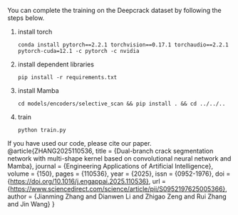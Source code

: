 You can complete the training on the Deepcrack dataset by following the steps below.
1. install torch
    ```shell
    conda install pytorch==2.2.1 torchvision==0.17.1 torchaudio==2.2.1 pytorch-cuda=12.1 -c pytorch -c nvidia
    ```
2. install dependent libraries
    ```shell
    pip install -r requirements.txt
    ```
3. install Mamba
    ```shell
    cd models/encoders/selective_scan && pip install . && cd ../../..
    ```
4. train
    ```shell
    python train.py
    ```
If you have used our code, please cite our paper.
@article{ZHANG2025110536,
title = {Dual-branch crack segmentation network with multi-shape kernel based on convolutional neural network and Mamba},
journal = {Engineering Applications of Artificial Intelligence},
volume = {150},
pages = {110536},
year = {2025},
issn = {0952-1976},
doi = {https://doi.org/10.1016/j.engappai.2025.110536},
url = {https://www.sciencedirect.com/science/article/pii/S0952197625005366},
author = {Jianming Zhang and Dianwen Li and Zhigao Zeng and Rui Zhang and Jin Wang}
}
